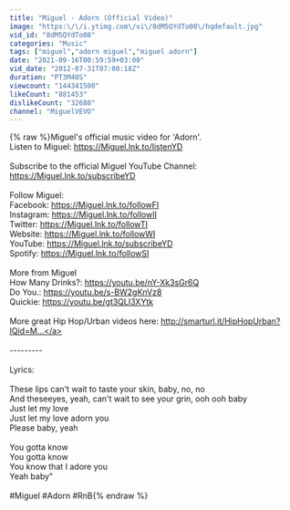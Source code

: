 ```yaml
---
title: "Miguel - Adorn (Official Video)"
image: "https:\/\/i.ytimg.com\/vi\/8dM5QYdTo08\/hqdefault.jpg"
vid_id: "8dM5QYdTo08"
categories: "Music"
tags: ["miguel","adorn miguel","miguel adorn"]
date: "2021-09-16T00:59:59+03:00"
vid_date: "2012-07-31T07:00:18Z"
duration: "PT3M40S"
viewcount: "144341500"
likeCount: "881453"
dislikeCount: "32688"
channel: "MiguelVEVO"
---
```

{% raw %}Miguel's official music video for 'Adorn'. <br />Listen to Miguel: <a rel="nofollow" target="blank" href="https://Miguel.lnk.to/listenYD">https://Miguel.lnk.to/listenYD</a><br /><br />Subscribe to the official Miguel YouTube Channel: <a rel="nofollow" target="blank" href="https://Miguel.lnk.to/subscribeYD">https://Miguel.lnk.to/subscribeYD</a><br /><br />Follow Miguel:<br />Facebook: <a rel="nofollow" target="blank" href="https://Miguel.lnk.to/followFI">https://Miguel.lnk.to/followFI</a><br />Instagram: <a rel="nofollow" target="blank" href="https://Miguel.lnk.to/followII">https://Miguel.lnk.to/followII</a><br />Twitter: <a rel="nofollow" target="blank" href="https://Miguel.lnk.to/followTI">https://Miguel.lnk.to/followTI</a><br />Website: <a rel="nofollow" target="blank" href="https://Miguel.lnk.to/followWI">https://Miguel.lnk.to/followWI</a><br />YouTube: <a rel="nofollow" target="blank" href="https://Miguel.lnk.to/subscribeYD">https://Miguel.lnk.to/subscribeYD</a><br />Spotify: <a rel="nofollow" target="blank" href="https://Miguel.lnk.to/followSI">https://Miguel.lnk.to/followSI</a><br /><br />More from Miguel<br />How Many Drinks?: <a rel="nofollow" target="blank" href="https://youtu.be/nY-Xk3sGr6Q">https://youtu.be/nY-Xk3sGr6Q</a><br />Do You.: <a rel="nofollow" target="blank" href="https://youtu.be/s-BW2gKnVz8">https://youtu.be/s-BW2gKnVz8</a><br />Quickie: <a rel="nofollow" target="blank" href="https://youtu.be/gt3QLI3XYtk">https://youtu.be/gt3QLI3XYtk</a><br /><br />More great Hip Hop/Urban videos here: <a rel="nofollow" target="blank" href="http://smarturl.it/HipHopUrban?IQid=M...">http://smarturl.it/HipHopUrban?IQid=M...</a><br /><br />---------<br /><br />Lyrics:<br /><br />These lips can't wait to taste your skin, baby, no, no<br />And theseeyes, yeah, can't wait to see your grin, ooh ooh baby<br />Just let my love<br />Just let my love adorn you<br />Please baby, yeah<br /><br />You gotta know<br />You gotta know<br />You know that I adore you<br />Yeah baby&quot;<br /><br />#Miguel #Adorn #RnB{% endraw %}
